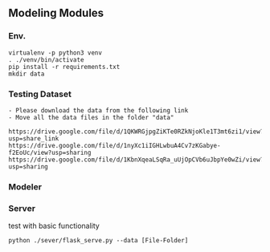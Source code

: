 ## Modeling Modules

### Env.
```
virtualenv -p python3 venv
. ./venv/bin/activate
pip install -r requirements.txt
mkdir data
```

### Testing Dataset
```
- Please download the data from the following link
- Move all the data files in the folder "data"

https://drive.google.com/file/d/1QKWRGjpgZiKTe0RZkNjoKle1T3mt6zi1/view?usp=share_link
https://drive.google.com/file/d/1nyXc1iIGHLwbuA4Cv7zKGabye-f2EoUc/view?usp=sharing
https://drive.google.com/file/d/1KbnXqeaLSqRa_uUjOpCVb6uJbpYe0wZi/view?usp=sharing
```

### Modeler

### Server
test with basic functionality
```
python ./sever/flask_serve.py --data [File-Folder]
```
